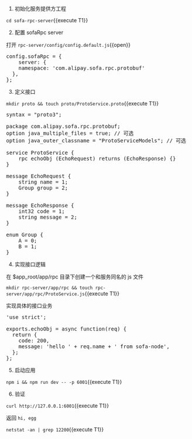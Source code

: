 1. 初始化服务提供方工程

`cd sofa-rpc-server`{{execute T1}}

2. 配置 sofaRpc server

打开 `rpc-server/config/config.default.js`{{open}}

<pre class="file" data-target="clipboard">
config.sofaRpc = {
	server: {
    namespace: 'com.alipay.sofa.rpc.protobuf'
  },
};
</pre>

3. 定义接口

`mkdir proto && touch proto/ProtoService.proto`{{execute T1}}

<pre class="file" data-filename="rpc-server/proto/ProtoService.proto" data-target="replace">
syntax = "proto3";

package com.alipay.sofa.rpc.protobuf;
option java_multiple_files = true; // 可选
option java_outer_classname = "ProtoServiceModels"; // 可选

service ProtoService {
    rpc echoObj (EchoRequest) returns (EchoResponse) {}
}

message EchoRequest {
    string name = 1;
    Group group = 2;
}

message EchoResponse {
    int32 code = 1;
    string message = 2;
}

enum Group {
    A = 0;
    B = 1;
}
</pre>

4. 实现接口逻辑

在 $app_root/app/rpc 目录下创建一个和服务同名的 js 文件

`mkdir rpc-server/app/rpc && touch rpc-server/app/rpc/ProtoService.js`{{execute T1}}

实现具体的接口业务

<pre class="file" data-filename="rpc-server/app/rpc/ProtoService.js" data-target="replace">
'use strict';

exports.echoObj = async function(req) {
  return {
    code: 200,
    message: 'hello ' + req.name + ' from sofa-node',
  };
};
</pre>

5. 启动应用

`npm i && npm run dev -- -p 6001`{{execute T1}}

6. 验证

`curl http://127.0.0.1:6001`{{execute T1}}

返回 `hi, egg`

`netstat -an | grep 12200`{{execute T1}}

